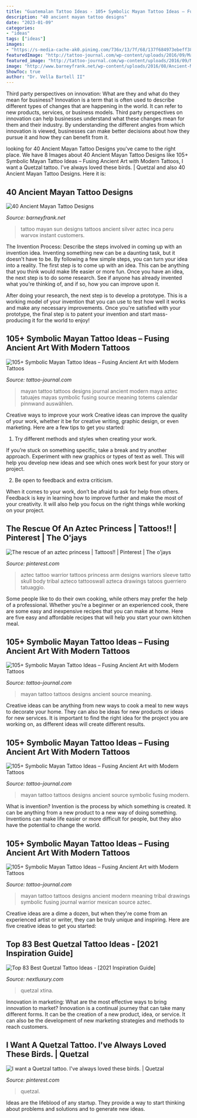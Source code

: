 ```yaml
---
title: "Guatemalan Tattoo Ideas - 105+ Symbolic Mayan Tattoo Ideas – Fusing Ancient Art With Modern Tattoos"
description: "40 ancient mayan tattoo designs"
date: "2023-01-09"
categories:
- "ideas"
tags: ["ideas"]
images:
- "https://s-media-cache-ak0.pinimg.com/736x/13/7f/68/137f684973ebeff382418ed1a6011d08.jpg"
featuredImage: "http://tattoo-journal.com/wp-content/uploads/2016/09/Mayan-Tattoo_-27.jpg"
featured_image: "http://tattoo-journal.com/wp-content/uploads/2016/09/Mayan-Tattoo_-11.jpg"
image: "http://www.barneyfrank.net/wp-content/uploads/2016/08/Ancient-Mayan-Tattoo-Designs-5.jpg"
ShowToc: true
author: "Dr. Vella Bartell II"
---
```



Third party perspectives on innovation: What are they and what do they mean for business?
Innovation is a term that is often used to describe different types of changes that are happening in the world. It can refer to new products, services, or business models. Third party perspectives on innovation can help businesses understand what these changes mean for them and their industry. By understanding the different angles from which innovation is viewed, businesses can make better decisions about how they pursue it and how they can benefit from it.

	

		
looking for 40 Ancient Mayan Tattoo Designs you've came to the right place. We have 8 Images about 40 Ancient Mayan Tattoo Designs like 105+ Symbolic Mayan Tattoo Ideas – Fusing Ancient Art with Modern Tattoos, I want a Quetzal tattoo. I&#039;ve always loved these birds. | Quetzal and also 40 Ancient Mayan Tattoo Designs. Here it is:
		
    
## 40 Ancient Mayan Tattoo Designs

<img loading=lazy src="http://www.barneyfrank.net/wp-content/uploads/2016/08/Ancient-Mayan-Tattoo-Designs-5.jpg" onerror="this.onerror=null;this.src='https://tse1.mm.bing.net/th?id=OIP.k6EI8OOWNRra4OPQfKnMUgHaKH&amp;pid=15.1';" alt="40 Ancient Mayan Tattoo Designs">

_Source: barneyfrank.net_

>tattoo mayan sun designs tattoos ancient silver aztec inca peru warvox instant customers. 

	

The Invention Process: Describe the steps involved in coming up with an invention idea.
Inventing something new can be a daunting task, but it doesn't have to be. By following a few simple steps, you can turn your idea into a reality.
The first step is to come up with an idea. This can be anything that you think would make life easier or more fun. Once you have an idea, the next step is to do some research. See if anyone has already invented what you're thinking of, and if so, how you can improve upon it.

After doing your research, the next step is to develop a prototype. This is a working model of your invention that you can use to test how well it works and make any necessary improvements. Once you're satisfied with your prototype, the final step is to patent your invention and start mass-producing it for the world to enjoy!

    
## 105+ Symbolic Mayan Tattoo Ideas – Fusing Ancient Art With Modern Tattoos

<img loading=lazy src="http://tattoo-journal.com/wp-content/uploads/2016/09/mayan-tattoo16-650x650.jpg" onerror="this.onerror=null;this.src='https://tse4.mm.bing.net/th?id=OIP.fhOm9xFopvolyHVcJdALawHaHa&amp;pid=15.1';" alt="105+ Symbolic Mayan Tattoo Ideas – Fusing Ancient Art with Modern Tattoos">

_Source: tattoo-journal.com_

>mayan tattoo tattoos designs journal ancient modern maya aztec tatuajes mayas symbolic fusing source meaning totems calendar pinnwand auswählen. 

	

Creative ways to improve your work
Creative ideas can improve the quality of your work, whether it be for creative writing, graphic design, or even marketing. Here are a few tips to get you started:
1. Try different methods and styles when creating your work.

If you’re stuck on something specific, take a break and try another approach. Experiment with new graphics or types of text as well. This will help you develop new ideas and see which ones work best for your story or project.

2. Be open to feedback and extra criticism.

When it comes to your work, don’t be afraid to ask for help from others. Feedback is key in learning how to improve further and make the most of your creativity. It will also help you focus on the right things while working on your project.


    
## The Rescue Of An Aztec Princess | Tattoos!! | Pinterest | The O&#039;jays

<img loading=lazy src="https://s-media-cache-ak0.pinimg.com/736x/13/7f/68/137f684973ebeff382418ed1a6011d08.jpg" onerror="this.onerror=null;this.src='https://tse1.mm.bing.net/th?id=OIP.FZ5M_4ueUaaNMZI42k4uSgHaLE&amp;pid=15.1';" alt="The rescue of an aztec princess | Tattoos!! | Pinterest | The o&#039;jays">

_Source: pinterest.com_

>aztec tattoo warrior tattoos princess arm designs warriors sleeve tatto skull body tribal azteco tattooswall azteca drawings tatoos guerriero tatuaggio. 

	

Some people like to do their own cooking, while others may prefer the help of a professional. Whether you’re a beginner or an experienced cook, there are some easy and inexpensive recipes that you can make at home. Here are five easy and affordable recipes that will help you start your own kitchen meal.

    
## 105+ Symbolic Mayan Tattoo Ideas – Fusing Ancient Art With Modern Tattoos

<img loading=lazy src="http://tattoo-journal.com/wp-content/uploads/2016/09/Mayan-Tattoo_-27.jpg" onerror="this.onerror=null;this.src='https://tse1.mm.bing.net/th?id=OIP.ZQ50QTvg7td5jcpxKwQlMQHaI2&amp;pid=15.1';" alt="105+ Symbolic Mayan Tattoo Ideas – Fusing Ancient Art with Modern Tattoos">

_Source: tattoo-journal.com_

>mayan tattoo tattoos designs ancient source meaning. 

	

Creative ideas can be anything from new ways to cook a meal to new ways to decorate your home. They can also be ideas for new products or ideas for new services. It is important to find the right idea for the project you are working on, as different ideas will create different results.

    
## 105+ Symbolic Mayan Tattoo Ideas – Fusing Ancient Art With Modern Tattoos

<img loading=lazy src="http://tattoo-journal.com/wp-content/uploads/2016/09/Mayan-Tattoo_-9-650x650.jpg" onerror="this.onerror=null;this.src='https://tse1.mm.bing.net/th?id=OIP.yvOkXu9sBrytMDpfO72izwHaHa&amp;pid=15.1';" alt="105+ Symbolic Mayan Tattoo Ideas – Fusing Ancient Art with Modern Tattoos">

_Source: tattoo-journal.com_

>mayan tattoo tattoos designs ancient source symbolic fusing modern. 

	

What is invention?
Invention is the process by which something is created. It can be anything from a new product to a new way of doing something. Inventions can make life easier or more difficult for people, but they also have the potential to change the world.

    
## 105+ Symbolic Mayan Tattoo Ideas – Fusing Ancient Art With Modern Tattoos

<img loading=lazy src="http://tattoo-journal.com/wp-content/uploads/2016/09/Mayan-Tattoo_-11.jpg" onerror="this.onerror=null;this.src='https://tse2.mm.bing.net/th?id=OIP.zemVC59j7QZ7Bl4V5R6JZwHaHZ&amp;pid=15.1';" alt="105+ Symbolic Mayan Tattoo Ideas – Fusing Ancient Art with Modern Tattoos">

_Source: tattoo-journal.com_

>mayan tattoo tattoos designs ancient modern meaning tribal drawings symbolic fusing journal warrior mexican source aztec. 

	

Creative ideas are a dime a dozen, but when they're come from an experienced artist or writer, they can be truly unique and inspiring. Here are five creative ideas to get you started: 

    
## Top 83 Best Quetzal Tattoo Ideas - [2021 Inspiration Guide]

<img loading=lazy src="https://nextluxury.com/wp-content/uploads/watercolor-quetzal-tattoos-tattoolu89.jpg" onerror="this.onerror=null;this.src='https://tse3.mm.bing.net/th?id=OIP.StIH3maleDG6xrmmgDurXwHaHa&amp;pid=15.1';" alt="Top 83 Best Quetzal Tattoo Ideas - [2021 Inspiration Guide]">

_Source: nextluxury.com_

>quetzal xtina. 

	

Innovation in marketing: What are the most effective ways to bring innovation to market?
Innovation is a continual journey that can take many different forms. It can be the creation of a new product, idea, or service. It can also be the development of new marketing strategies and methods to reach customers.

    
## I Want A Quetzal Tattoo. I&#039;ve Always Loved These Birds. | Quetzal

<img loading=lazy src="https://i.pinimg.com/736x/1e/e6/55/1ee655d5680e167a219a4247d340d825--quetzal-tattoo-maya.jpg" onerror="this.onerror=null;this.src='https://tse1.mm.bing.net/th?id=OIP._vwCt3r1L4ih0T6cWbIW0gHaJ4&amp;pid=15.1';" alt="I want a Quetzal tattoo. I&#039;ve always loved these birds. | Quetzal">

_Source: pinterest.com_

>quetzal. 

	

Ideas are the lifeblood of any startup. They provide a way to start thinking about problems and solutions and to generate new ideas.

